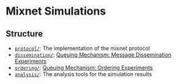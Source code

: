 # Mixnet Simulations

## Structure

- [`protocol/`](./protocol): The implementation of the mixnet protocol
- [`dissemination/`](./dissemination): [Queuing Mechanism: Message Dissemination Experiments](https://www.notion.so/Nomos-Mix-Queueing-Mechanism-Experimentation-Methodology-d629af5a2d43473c9ec9ba191f6d904d?pvs=4#5120661bdf5343319e66c9372dd623b7)
- [`ordering/`](./ordering): [Queuing Mechanism: Ordering Experiments](https://www.notion.so/Nomos-Mix-Queueing-Mechanism-Experimentation-Methodology-d629af5a2d43473c9ec9ba191f6d904d?pvs=4#4d38e8790ecd492a812c733bf140b864)
- [`analysis/`](./analysis): The analysis tools for the simulation results
